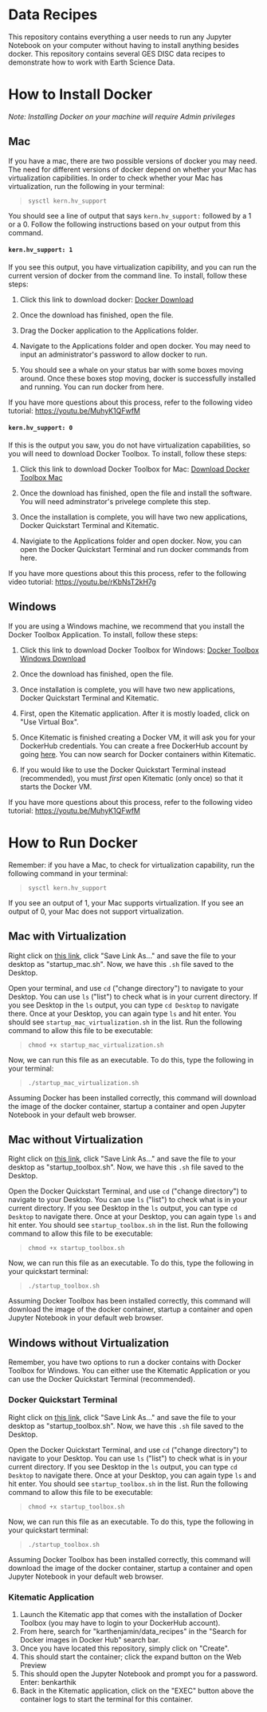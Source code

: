 # Data Recipes

This repository contains everything a user needs to run any Jupyter Notebook on your computer without having to install anything besides docker. This repository contains several GES DISC data recipes to demonstrate how to work with Earth Science Data.

# How to Install Docker

*Note: Installing Docker on your machine will require Admin privileges*


## Mac

If you have a mac, there are two possible versions of docker you may need. The need for different versions of docker depend on whether your Mac has virtualization capibilities. In order to check whether your Mac has virtualization, run the following in your terminal:

> `sysctl kern.hv_support`

You should see a line of output that says `kern.hv_support:` followed by a 1 or a 0. Follow the following instructions based on your output from this command.

#### `kern.hv_support: 1`

If you see this output, you have virtualization capibility, and you can run the current version of docker from the command line. To install, follow these steps:

1. Click this link to download docker: [Docker Download](https://download.docker.com/mac/stable/Docker.dmg)

2. Once the download has finished, open the file.

3. Drag the Docker application to the Applications folder.

4. Navigate to the Applications folder and open docker. You may need to input an administrator's password to allow docker to run.

5. You should see a whale on your status bar with some boxes moving around. Once these boxes stop moving, docker is successfully installed and running. You can run docker from here.

If you have more questions about this process, refer to the following video tutorial: https://youtu.be/MuhyK1QFwfM

#### `kern.hv_support: 0`

If this is the output you saw, you do not have virtualization capabilities, so you will need to download Docker Toolbox. To install, follow these steps:

1. Click this link to download Docker Toolbox for Mac: [Download Docker Toolbox Mac](https://download.docker.com/mac/stable/DockerToolbox.pkg)

2. Once the download has finished, open the file and install the software. You will need adminstrator's privelege complete this step.

3. Once the installation is complete, you will have two new applications, Docker Quickstart Terminal and Kitematic. 

4. Navigiate to the Applications folder and open docker.  Now, you can open the Docker Quickstart Terminal and run docker commands from here. 

If you have more questions about this this process, refer to the following video tutorial: https://youtu.be/rKbNsT2kH7g

## Windows

If you are using a Windows machine, we recommend that you install the Docker Toolbox Application. To install, follow these steps:

1. Click this link to download Docker Toolbox for Windows: [Docker Toolbox Windows Download](https://download.docker.com/win/stable/DockerToolbox.exe)

2. Once the download has finished, open the file.

3. Once installation is complete, you will have two new applications, Docker Quickstart Terminal and Kitematic.

4. First, open the Kitematic application. After it is mostly loaded, click on "Use Virtual Box".

5. Once Kitematic is finished creating a Docker VM, it will ask you for your DockerHub credentials. You can create a free DockerHub account by going [here](https://hub.docker.com/).  You can now search for Docker containers within Kitematic.

6. If you would like to use the Docker Quickstart Terminal instead (recommended), you must *first* open Kitematic (only once) so that it starts the Docker VM.

If you have more questions about this process, refer to the following video tutorial: https://youtu.be/MuhyK1QFwfM




# How to Run Docker

Remember: if you have a Mac, to check for virtualization capability, run the following command in your terminal:

> `sysctl kern.hv_support`

If you see an output of 1, your Mac supports virtualization. If you see an output of 0, your Mac does not support virtualization.

## Mac with Virtualization

Right click on [this link](https://raw.githubusercontent.com/karthenjamin/data_recipes/master/startup_mac_virtualization.sh), click "Save Link As..." and save the file to your desktop as "startup_mac.sh". Now, we have this `.sh` file saved to the Desktop.

Open your terminal, and use `cd` ("change directory") to navigate to your Desktop. You can use `ls` ("list") to check what is in your current directory. If you see Desktop in the `ls` output, you can type `cd Desktop` to navigate there. Once at your Desktop, you can again type `ls` and hit enter. You should see `startup_mac_virtualization.sh` in the list. Run the following command to allow this file to be executable:

> `chmod +x startup_mac_virtualization.sh`

Now, we can run this file as an executable. To do this, type the following in your terminal:

> `./startup_mac_virtualization.sh`

Assuming Docker has been installed correctly, this command will download the image of the docker container, startup a container and open Jupyter Notebook in your default web browser.

## Mac without Virtualization

Right click on [this link](https://raw.githubusercontent.com/karthenjamin/data_recipes/master/startup_toolbox.sh), click "Save Link As..." and save the file to your desktop as "startup_toolbox.sh". Now, we have this `.sh` file saved to the Desktop.

Open the Docker Quickstart Terminal, and use `cd` ("change directory") to navigate to your Desktop. You can use `ls` ("list") to check what is in your current directory. If you see Desktop in the `ls` output, you can type `cd Desktop` to navigate there. Once at your Desktop, you can again type `ls` and hit enter. You should see `startup_toolbox.sh` in the list. Run the following command to allow this file to be executable:

> `chmod +x startup_toolbox.sh`

Now, we can run this file as an executable. To do this, type the following in your quickstart terminal:

> `./startup_toolbox.sh`

Assuming Docker Toolbox has been installed correctly, this command will download the image of the docker container, startup a container and open Jupyter Notebook in your default web browser.

## Windows without Virtualization

Remember, you have two options to run a docker contains with Docker Toolbox for Windows. You can either use the Kitematic Application or you can use the Docker Quickstart Terminal (recommended).  

### Docker Quickstart Terminal

Right click on [this link](https://raw.githubusercontent.com/karthenjamin/data_recipes/master/startup_toolbox.sh), click "Save Link As..." and save the file to your desktop as "startup_toolbox.sh". Now, we have this `.sh` file saved to the Desktop.

Open the Docker Quickstart Terminal, and use `cd` ("change directory") to navigate to your Desktop. You can use `ls` ("list") to check what is in your current directory. If you see Desktop in the `ls` output, you can type `cd Desktop` to navigate there. Once at your Desktop, you can again type `ls` and hit enter. You should see `startup_toolbox.sh` in the list. Run the following command to allow this file to be executable:

> `chmod +x startup_toolbox.sh`

Now, we can run this file as an executable. To do this, type the following in your quickstart terminal:

> `./startup_toolbox.sh`

Assuming Docker Toolbox has been installed correctly, this command will download the image of the docker container, startup a container and open Jupyter Notebook in your default web browser.


### Kitematic Application

1. Launch the Kitematic app that comes with the installation of Docker Toolbox (you may have to login to your DockerHub account).
2. From here, search for "karthenjamin/data_recipes" in the "Search for Docker images in Docker Hub" search bar.
3. Once you have located this repository, simply click on "Create".
4. This should start the container; click the expand button on the Web Preview
5. This should open the Jupyter Notebook and prompt you for a password. Enter: benkarthik
6. Back in the Kitematic application, click on the "EXEC" button above the container logs to start the terminal for this container. 

